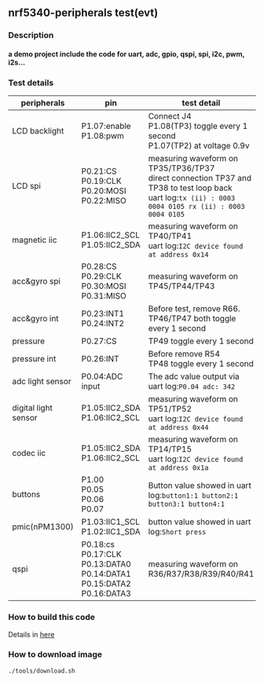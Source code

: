 ## nrf5340-peripherals test(evt)

### Description
#### a demo project include the code for uart, adc, gpio, qspi, spi, i2c, pwm, i2s...

### Test details
|peripherals|pin|test detail|
|-|-|-|
|LCD backlight|P1.07:enable<br>P1.08:pwm|Connect J4<br>P1.08(TP3) toggle every 1 second<br>P1.07(TP2) at voltage 0.9v|
|LCD spi|P0.21:CS<br>P0.19:CLK<br>P0.20:MOSI<br>P0.22:MISO|measuring waveform on TP35/TP36/TP37<br>direct connection TP37 and TP38 to test loop back<br> uart log:`tx (ii) : 0003 0004 0105 rx (ii) : 0003 0004 0105`|
|magnetic iic|P1.06:IIC2_SCL<BR>P1.05:IIC2_SDA|measuring waveform on TP40/TP41<BR>uart log:`I2C device found at address 0x14`|
|acc&gyro spi|P0.28:CS<BR>P0.29:CLK<BR>P0.30:MOSI<BR>P0.31:MISO|measuring waveform on TP45/TP44/TP43|
|acc&gyro int|P0.23:INT1<BR>P0.24:INT2|Before test, remove R66.<br>TP46/TP47 both toggle every 1 second|
|pressure|P0.27:CS|TP49 toggle every 1 second|
|pressure int|P0.26:INT|Before remove R54<br>TP48 toggle every 1 second|
|adc light sensor|P0.04:ADC input|The adc value output via uart log:`P0.04 adc: 342`|
|digital light sensor|P1.05:IIC2_SDA<BR>P1.06:IIC2_SCL|measuring waveform on TP51/TP52<BR>uart log:`I2C device found at address 0x44`|
|codec iic|P1.05:IIC2_SDA<BR>P1.06:IIC2_SCL|measuring waveform on TP14/TP15<BR>uart log:`I2C device found at address 0x1a`|
|buttons|P1.00<br>P0.05<br>P0.06<br>P0.07|Button value showed in uart log:`button1:1 button2:1 button3:1 button4:1`|
|pmic(nPM1300)|P1.03:IIC1_SCL<BR>P1.02:IIC1_SDA|button value showed in uart log:`Short press`|
|qspi|P0.18:cs<br>P0.17:CLK<BR>P0.13:DATA0<BR>P0.14:DATA1<BR>P0.15:DATA2<BR>P0.16:DATA3|measuring waveform on R36/R37/R38/R39/R40/R41|

### How to build this code
Details in [here](https://docs.nordicsemi.com/bundle/ncs-1.4.0/page/nrf/gs_installing.html)

### How to download image
```
./tools/download.sh
```
